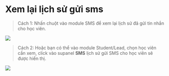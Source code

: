 # Xem lại lịch sử gửi sms

> Cách 1: Nhấn chuột vào module SMS để xem lại lịch sử đã gửi tin nhắn cho học viên.

![](../../.gitbook/assets/xémms1.png)

> Cách 2:&#x20;> &#x20;Hoặc bạn có thể vào module Student/Lead, chọn học viên cần xem, click vào supanel **SMS** lịch sử gửi SMS cho học viên sẽ được hiển thị.

![](../../.gitbook/assets/xémms2.png)
